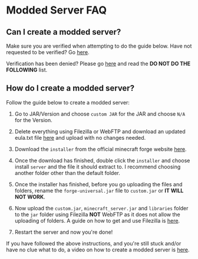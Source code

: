 # Modded Server FAQ

## Can I create a modded server?

Make sure you are verified when attempting to do the guide below. Have not requested to be verified? Go [here](en/#how-to-be-verified-and-do-i-need-to-complete-everything-on-the-verification-list).

Verification has been denied? Please go [here](en/#how-to-be-verified-and-do-i-need-to-complete-everything-on-the-verification-list) and read the **DO NOT DO THE FOLLOWING** list.

## How do I create a modded server?

Follow the guide below to create a modded server:

1. Go to JAR/Version and choose `custom JAR` for the JAR and choose `N/A` for the Version.

2. Delete everything using Filezilla or WebFTP and download an updated eula.txt file [here](https://cdn.discordapp.com/attachments/588341478296911892/623639791506030643/eula.txt) and upload with no changes needed.

3. Download the `installer` from the official minecraft forge website [here](https://files.minecraftforge.net/).

4. Once the download has finished, double click the `installer` and choose install `server` and the file it should extract to. I recommend choosing another folder other than the default folder.

5. Once the installer has finished, before you go uploading the files and folders, rename the `forge-universal.jar` file to `custom.jar` or **IT WILL NOT WORK**.

6. Now upload the `custom.jar`, `minecraft_server.jar` and `libraries` folder to the `jar` folder using Filezilla **NOT** WebFTP as it does not allow the uploading of folders. A guide on how to get and use Filezilla is [here](en/#how-to-get-and-use-the-recommended-ftp-client).

7. Restart the server and now you're done!

If you have followed the above instructions, and you're still stuck and/or have no clue what to do, a video on how to create a modded server is [here](https://www.youtube.com/watch?v=Bt9MZMF8Vgo&t).
